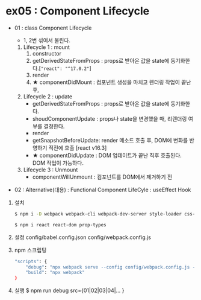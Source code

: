 # ex05 : Component Lifecycle

+ 01 : class Component Lifecycle
    + 1, 2번 섞여서 불린다. 
    1. Lifecycle 1 : mount
        1. constructor
        2. getDerivedStateFromProps : props로 받아온 값을 state에 동기화한다.[```"react": "^17.0.2"```]
        3. render
        4. ★ componentDidMount : 컴포넌트 생성을 마치고 렌더링 작업이 끝난 후, 
    2. Lifecycle 2 : update
        + getDerivedStateFromProps : props로 받아온 값을 state에 동기화한다. 
        + shoudComponentUpdate : props나 state을 변경했을 때, 리렌더링 여부를 결정한다. 
        + render
        + getSnapshotBeforeUpdate: render 메소드 호출 후, DOM에 변화를 반영하기 직전에 호출 [react v16.3]
        + ★ componentDidUpdate : DOM 업데이트가 끝난 직후 호출된다. DOM 작업이 가능하다. 
    3. Lifecycle 3 : Unmount
        + componentWillUnmount : 컴포넌트를 DOM에서 제거하기 전

+ 02 : Alternative(대용) : Functional Component LifeCyle : useEffect Hook

1. 설치
    ```bash
    $ npm i -D webpack webpack-cli webpack-dev-server style-loader css-loader node-sass sass-loader babel-loader @babel/core @babel/cli @babel/preset-env @babel/preset-react

    $ npm i react react-dom prop-types
    ```


2. 설정
config/babel.config.json
config/webpack.config.js

3. npm 스크립팅
    ```bash
    "scripts": {
        "debug": "npx webpack serve --config config/webpack.config.js --progress --mode development --env",
        "build": "npx webpack"
    }
    ```
    

4. 실행
$ npm run debug src={01|02|03|04|... }

